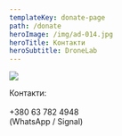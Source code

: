 ```yaml
---
templateKey: donate-page
path: /donate
heroImage: /img/ad-014.jpg
heroTitle: Контакти
heroSubtitle: DroneLab
---
```

![](/img/og-image_v1-3.jpg)

Контакти:
\
\
+380 63 782 4948 \
(WhatsApp / Signal)